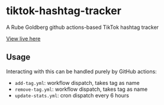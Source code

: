 # tiktok-hashtag-tracker

A Rube Goldberg github actions-based TikTok hashtag tracker

[View live here](https://misterkeefe.github.io/tiktok-hashtag-tracker/)

## Usage

Interacting with this can be handled purely by GitHub actions:

- `add-tag.yml`: workflow dispatch, takes tag as name
- `remove-tag.yml`: workflow dispatch, takes tag as name
- `update-stats.yml`: cron dispatch every 6 hours
